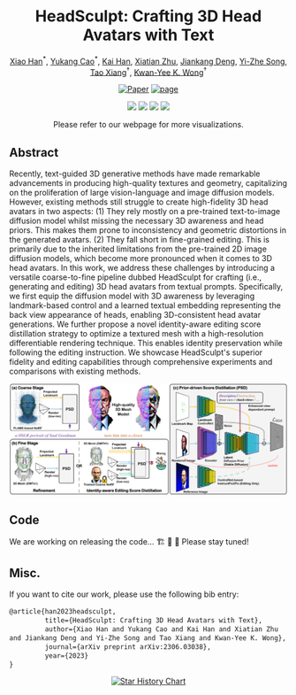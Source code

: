 <div align="center">

# HeadSculpt: Crafting 3D Head Avatars with Text
  
<a href="https://brandonhanx.github.io/">Xiao Han</a><sup>\*</sup>,
<a href="https://yukangcao.github.io/">Yukang Cao</a><sup>\*</sup>,
<a href="https://www.kaihan.org/">Kai Han</a>,
<a href="https://surrey-uplab.github.io/">Xiatian Zhu</a>,
<a href="https://jiankangdeng.github.io/">Jiankang Deng</a>,
<a href="http://personal.ee.surrey.ac.uk/Personal/Y.Song/">Yi-Zhe Song</a>,
<a href="http://personal.ee.surrey.ac.uk/Personal/T.Xiang/index.html">Tao Xiang</a><sup>†</sup>,
<a href="https://i.cs.hku.hk/~kykwong/">Kwan-Yee K. Wong</a><sup>†</sup>


[![Paper](http://img.shields.io/badge/Paper-arxiv.2306.03038-B31B1B.svg)](https://arxiv.org/abs/2306.03038)
<a href="https://brandonhan.uk/HeadSculpt"><img alt="page" src="https://img.shields.io/badge/Webpage-0054a6?logo=Google%20chrome&logoColor=white"></a>

<img src="https://github.com/brandonhanx/headsculpt/blob/main/docs/static/gif/saul.gif?raw=true" width="220px">
<img src="https://github.com/brandonhanx/headsculpt/blob/main/docs/static/gif/saul_normal.gif?raw=true" width="220px">
<img src="https://github.com/brandonhanx/headsculpt/blob/main/docs/static/gif/saul_clown.gif?raw=true" width="220px">
<img src="https://github.com/brandonhanx/headsculpt/blob/main/docs/static/gif/saul_clown_normal.gif?raw=true" width="220px">
  
Please refer to our webpage for more visualizations.
</div>

## Abstract
Recently, text-guided 3D generative methods have made remarkable advancements in producing high-quality textures and geometry, capitalizing on the proliferation of large vision-language and image diffusion models. However, existing methods still struggle to create high-fidelity 3D head avatars in two aspects: (1) They rely mostly on a pre-trained text-to-image diffusion model whilst missing the necessary 3D awareness and head priors. This makes them prone to inconsistency and geometric distortions in the generated avatars. (2) They fall short in fine-grained editing. This is primarily due to the inherited limitations from the pre-trained 2D image diffusion models, which become more pronounced when it comes to 3D head avatars. In this work, we address these challenges by introducing a versatile coarse-to-fine pipeline dubbed HeadSculpt for crafting (i.e., generating and editing) 3D head avatars from textual prompts. Specifically, we first equip the diffusion model with 3D awareness by leveraging landmark-based control and a learned textual embedding representing the back view appearance of heads, enabling 3D-consistent head avatar generations. We further propose a novel identity-aware editing score distillation strategy to optimize a textured mesh with a high-resolution differentiable rendering technique. This enables identity preservation while following the editing instruction. We showcase HeadSculpt's superior fidelity and editing capabilities through comprehensive experiments and comparisons with existing methods.
<!-- 
## Pipeline
We craft high-resolution 3D head avatars in a coarse-to-fine manner. At the core of our network are: **(a) prior-driven score distillation** empowered by a landmark-based ControlNet as well as a view-dependent textual inversion. **(b) identity-aware editing score distillation** which maintains a controlled editing direction that respects both the original identity and the editing instruction.
 -->
<img src="https://github.com/brandonhanx/headsculpt/blob/main/docs/static/img/pipeline.png?raw=true">

## Code
We are working on releasing the code... 🏗️ 🚧 🔨 Please stay tuned!

## Misc.
If you want to cite our work, please use the following bib entry:
```
@article{han2023headsculpt,
         title={HeadSculpt: Crafting 3D Head Avatars with Text},
         author={Xiao Han and Yukang Cao and Kai Han and Xiatian Zhu and Jiankang Deng and Yi-Zhe Song and Tao Xiang and Kwan-Yee K. Wong},
         journal={arXiv preprint arXiv:2306.03038},
         year={2023}
}
```

<div align="center">

[![Star History Chart](https://api.star-history.com/svg?repos=BrandonHanx/HeadSculpt&type=Date)](https://star-history.com/#BrandonHanx/HeadSculpt&Date)

</div>
